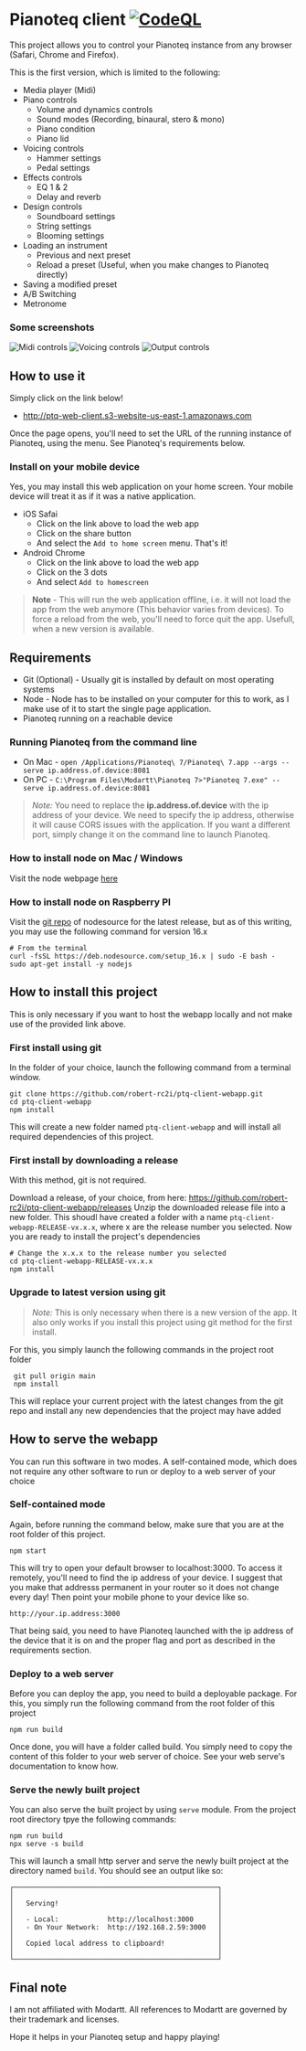 # Pianoteq client [![CodeQL](https://github.com/robert-rc2i/ptq-client-webapp/actions/workflows/codeql-analysis.yml/badge.svg)](https://github.com/robert-rc2i/ptq-client-webapp/actions/workflows/codeql-analysis.yml)
This project allows you to control your Pianoteq instance from any browser (Safari, Chrome and Firefox).

This is the first version, which is limited to the following:

*  Media player (Midi)
*  Piano controls
    * Volume and dynamics controls
    * Sound modes (Recording, binaural, stero & mono)
    * Piano condition
    * Piano lid 
*  Voicing controls
    * Hammer settings
    * Pedal settings
*  Effects controls
    * EQ 1 & 2
    * Delay and reverb
*  Design controls
    * Soundboard settings
    * String settings
    * Blooming settings
*  Loading an instrument
    * Previous and next preset
    * Reload a preset (Useful, when you make changes to Pianoteq directly)
*  Saving a modified preset
*  A/B Switching
*  Metronome

### Some screenshots

![Midi controls](https://i.imgur.com/WnOljWL.jpg?1) ![Voicing controls](https://i.imgur.com/veORPFI.jpg?1)  ![Output controls](https://i.imgur.com/sWXriNI.jpg?1)


## How to use it
Simply click on the link below!  

* http://ptq-web-client.s3-website-us-east-1.amazonaws.com

Once the page opens, you'll need to set the URL of the running instance of Pianoteq, using the menu.  See Pianoteq's requirements below. 

### Install on your mobile device
Yes, you may install this web application on your home screen.  Your mobile device will treat it as if it was a native application.

* iOS Safai
    * Click on the link above to load the web app
    * Click on the share button
    * And select the `Add to home screen` menu.  That's it!
* Android Chrome
    * Click on the link above to load the web app
    * Click on the 3 dots
    * And select `Add to homescreen`

> **Note** - This will run the web application offline, i.e. it will not load the app from the web anymore (This behavior varies from devices).  To force a reload from the web, you'll need to force quit the app.  Usefull, when a new version is available.

## Requirements

* Git (Optional) - Usually git is installed by default on most operating systems
* Node - Node has to be installed on your computer for this to work, as I make use of it to start the single page application.
* Pianoteq running on a reachable device

### Running Pianoteq from the command line

* On Mac - `open /Applications/Pianoteq\ 7/Pianoteq\ 7.app --args --serve ip.address.of.device:8081`
* On PC - `C:\Program Files\Modartt\Pianoteq 7>"Pianoteq 7.exe" --serve ip.address.of.device:8081`

> *Note:* You need to replace the **ip.address.of.device** with the ip address of your device.  We need to specify the ip address, otherwise it will cause CORS issues with the application.  If you want a different port, simply change it on the command line to launch Pianoteq.

### How to install node on Mac / Windows
Visit the node webpage [here](https://nodejs.dev) 

### How to install node on Raspberry PI
Visit the [git repo](https://github.com/nodesource/distributions) of nodesource for the latest release, but as of this writing, you may use the following command for version 16.x

    # From the terminal
    curl -fsSL https://deb.nodesource.com/setup_16.x | sudo -E bash -
    sudo apt-get install -y nodejs

## How to install this project
This is only necessary if you want to host the webapp locally and not make use of the provided link above.

### First install using git
In the folder of your choice, launch the following command from a terminal window.

    git clone https://github.com/robert-rc2i/ptq-client-webapp.git
    cd ptq-client-webapp
    npm install

This will create a new folder named `ptq-client-webapp` and will install all required dependencies of this project.  

### First install by downloading a release ###
With this method, git is not required.

Download a release, of your choice, from here: https://github.com/robert-rc2i/ptq-client-webapp/releases
Unzip the downloaded release file into a new folder.  This shoudl have created a folder with a name `ptq-client-webapp-RELEASE-vx.x.x`, where x are the release number you selected.  Now you are ready to install the project's dependencies

    # Change the x.x.x to the release number you selected
    cd ptq-client-webapp-RELEASE-vx.x.x
    npm install

### Upgrade to latest version using git
> *Note:* This is only necessary when there is a new version of the app.  It also only works if you install this project using git method for the first install.  

For this, you simply launch the following commands in the project root folder

     git pull origin main
     npm install

This will replace your current project with the latest changes from the git repo and install any new dependencies that the project may have added

## How to serve the webapp
You can run this software in two modes.  A self-contained mode, which does not require any other software to run or deploy to a web server of your choice

### Self-contained mode

Again, before running the command below, make sure that you are at the root folder of this project.

    npm start

This will try to open your default browser to localhost:3000.  To access it remotely, you'll need to find the ip address of your device.  I suggest that you make that addresss permanent in your router so it does not change every day!  Then point your mobile phone to your device like so.

    http://your.ip.address:3000

That being said, you need to have Pianoteq launched with the ip address of the device that it is on and the proper flag and port as described in the requirements section.

### Deploy to a web server

Before you can deploy the app, you need to build a deployable package.  For this, you simply run the following command from the root folder of this project

    npm run build

Once done, you will have a folder called build.  You simply need to copy the content of this folder to your web server of choice.  See your web serve's documentation to know how.

### Serve the newly built project ###
You can also serve the built project by using `serve` module.  From the project root directory tpye the following commands:
    
    npm run build
    npx serve -s build

This will launch a small http server and serve the newly built project at the directory named `build`.  You should see an output like so:

    ┌──────────────────────────────────────────────────┐
    │                                                  │
    │   Serving!                                       │
    │                                                  │
    │   - Local:            http://localhost:3000      │
    │   - On Your Network:  http://192.168.2.59:3000   │
    │                                                  │
    │   Copied local address to clipboard!             │
    │                                                  │
    └──────────────────────────────────────────────────┘

## Final note
I am not affiliated with Modartt.  All references to Modartt are governed by their trademark and licenses.

Hope it helps in your Pianoteq setup and happy playing!
